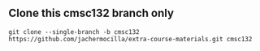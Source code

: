 ## Clone this cmsc132 branch only

`git clone --single-branch -b cmsc132 https://github.com/jachermocilla/extra-course-materials.git cmsc132`
